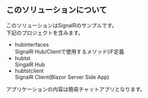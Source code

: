 ## このソリューションについて

このソリューションはSignalRのサンプルです。  
下記のプロジェクトを含みます。
- hubinterfaces  
SignalR Hub/Clientで使用するメソッドI/F定義
- hubtst  
SingalR Hub
- hubtstclient  
SignalR Client(Blazor Server Side App)  

アプリケーションの内容は簡易チャットアプリとなります。
